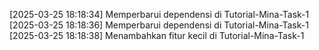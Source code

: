 [2025-03-25 18:18:34] Memperbarui dependensi di Tutorial-Mina-Task-1
[2025-03-25 18:18:36] Memperbarui dependensi di Tutorial-Mina-Task-1
[2025-03-25 18:18:38] Menambahkan fitur kecil di Tutorial-Mina-Task-1
